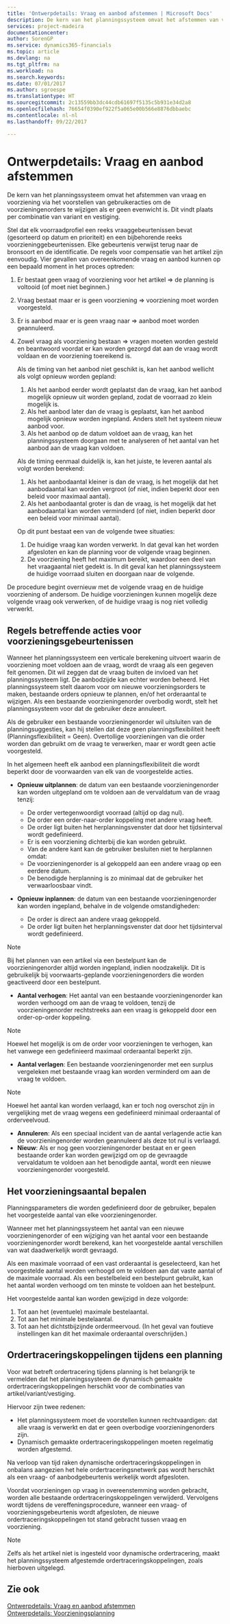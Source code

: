 ```yaml
---
title: 'Ontwerpdetails: Vraag en aanbod afstemmen | Microsoft Docs'
description: De kern van het planningssysteem omvat het afstemmen van vraag en voorziening via het voorstellen van gebruikeracties om de voorzieningenorders te wijzigen als er geen evenwicht is. Dit vindt plaats per combinatie van variant en vestiging.
services: project-madeira
documentationcenter: 
author: SorenGP
ms.service: dynamics365-financials
ms.topic: article
ms.devlang: na
ms.tgt_pltfrm: na
ms.workload: na
ms.search.keywords: 
ms.date: 07/01/2017
ms.author: sgroespe
ms.translationtype: HT
ms.sourcegitcommit: 2c13559bb3dc44cdb61697f5135c5b931e34d2a8
ms.openlocfilehash: 76654f0390ef922f5a065e00b566e8876dbbaebc
ms.contentlocale: nl-nl
ms.lasthandoff: 09/22/2017

---
```

# <a name="design-details-balancing-supply-with-demand"></a>Ontwerpdetails: Vraag en aanbod afstemmen
De kern van het planningssysteem omvat het afstemmen van vraag en voorziening via het voorstellen van gebruikeracties om de voorzieningenorders te wijzigen als er geen evenwicht is. Dit vindt plaats per combinatie van variant en vestiging.  
  
Stel dat elk voorraadprofiel een reeks vraaggebeurtenissen bevat (gesorteerd op datum en prioriteit) en een bijbehorende reeks voorzieninggebeurtenissen. Elke gebeurtenis verwijst terug naar de bronsoort en de identificatie. De regels voor compensatie van het artikel zijn eenvoudig. Vier gevallen van overeenkomende vraag en aanbod kunnen op een bepaald moment in het proces optreden:  
  
1.  Er bestaat geen vraag of voorziening voor het artikel => de planning is voltooid (of moet niet beginnen.)  
2.  Vraag bestaat maar er is geen voorziening => voorziening moet worden voorgesteld.  
3.  Er is aanbod maar er is geen vraag naar => aanbod moet worden geannuleerd.  
4.  Zowel vraag als voorziening bestaan => vragen moeten worden gesteld en beantwoord voordat er kan worden gezorgd dat aan de vraag wordt voldaan en de voorziening toereikend is.  
  
     Als de timing van het aanbod niet geschikt is, kan het aanbod wellicht als volgt opnieuw worden gepland:  
  
    1.  Als het aanbod eerder wordt geplaatst dan de vraag, kan het aanbod mogelijk opnieuw uit worden gepland, zodat de voorraad zo klein mogelijk is.  
    2.  Als het aanbod later dan de vraag is geplaatst, kan het aanbod mogelijk opnieuw worden ingepland. Anders stelt het systeem nieuw aanbod voor.  
    3.  Als het aanbod op de datum voldoet aan de vraag, kan het planningssysteem doorgaan met te analyseren of het aantal van het aanbod aan de vraag kan voldoen.  
  
     Als de timing eenmaal duidelijk is, kan het juiste, te leveren aantal als volgt worden berekend:  
  
    1.  Als het aanbodaantal kleiner is dan de vraag, is het mogelijk dat het aanbodaantal kan worden vergroot (of niet, indien beperkt door een beleid voor maximaal aantal).  
    2.  Als het aanbodaantal groter is dan de vraag, is het mogelijk dat het aanbodaantal kan worden verminderd (of niet, indien beperkt door een beleid voor minimaal aantal).  
  
     Op dit punt bestaat een van de volgende twee situaties:  
  
    1.  De huidige vraag kan worden verwerkt. In dat geval kan het worden afgesloten en kan de planning voor de volgende vraag beginnen.  
    2.  De voorziening heeft het maximum bereikt, waardoor een deel van het vraagaantal niet gedekt is. In dit geval kan het planningssysteem de huidige voorraad sluiten en doorgaan naar de volgende.  
  
De procedure begint overnieuw met de volgende vraag en de huidige voorziening of andersom. De huidige voorzieningen kunnen mogelijk deze volgende vraag ook verwerken, of de huidige vraag is nog niet volledig verwerkt.  
  
## <a name="rules-concerning-actions-for-supply-events"></a>Regels betreffende acties voor voorzieningsgebeurtenissen  
Wanneer het planningssysteem een verticale berekening uitvoert waarin de voorziening moet voldoen aan de vraag, wordt de vraag als een gegeven feit genomen. Dit wil zeggen dat de vraag buiten de invloed van het planningssysteem ligt. De aanbodzijde kan echter worden beheerd. Het planningssysteem stelt daarom voor om nieuwe voorzieningsorders te maken, bestaande orders opnieuw te plannen, en/of het orderaantal te wijzigen. Als een bestaande voorzieningenorder overbodig wordt, stelt het planningssysteem voor dat de gebruiker deze annuleert.  
  
Als de gebruiker een bestaande voorzieningenorder wil uitsluiten van de planningsuggesties, kan hij stellen dat deze geen planningsflexibiliteit heeft (Planningsflexibiliteit = Geen). Overtollige voorzieningen van die order worden dan gebruikt om de vraag te verwerken, maar er wordt geen actie voorgesteld.  
  
In het algemeen heeft elk aanbod een planningsflexibiliteit die wordt beperkt door de voorwaarden van elk van de voorgestelde acties.  
  
-   **Opnieuw uitplannen**: de datum van een bestaande voorzieningenorder kan worden uitgepland om te voldoen aan de vervaldatum van de vraag tenzij:  
  
    -   De order vertegenwoordigt voorraad (altijd op dag nul).  
    -   De order een order-naar-order koppeling met andere vraag heeft.  
    -   De order ligt buiten het herplanningsvenster dat door het tijdsinterval wordt gedefinieerd.  
    -   Er is een voorziening dichterbij die kan worden gebruikt.  
    -   Van de andere kant kan de gebruiker besluiten niet te herplannen omdat:  
    -   De voorzieningenorder is al gekoppeld aan een andere vraag op een eerdere datum.  
    -   De benodigde herplanning is zo minimaal dat de gebruiker het verwaarloosbaar vindt.  
  
-   **Opnieuw inplannen**: de datum van een bestaande voorzieningenorder kan worden ingepland, behalve in de volgende omstandigheden:  
  
    -   De order is direct aan andere vraag gekoppeld.  
    -   De order ligt buiten het herplanningsvenster dat door het tijdsinterval wordt gedefinieerd.  
  
> [!NOTE]  
>  Bij het plannen van een artikel via een bestelpunt kan de voorzieningenorder altijd worden ingepland, indien noodzakelijk. Dit is gebruikelijk bij voorwaarts-geplande voorzieningenorders die worden geactiveerd door een bestelpunt.  
  
-   **Aantal verhogen**: Het aantal van een bestaande voorzieningenorder kan worden verhoogd om aan de vraag te voldoen, tenzij de voorzieningenorder rechtstreeks aan een vraag is gekoppeld door een order-op-order koppeling.  
  
> [!NOTE]  
>  Hoewel het mogelijk is om de order voor voorzieningen te verhogen, kan het vanwege een gedefinieerd maximaal orderaantal beperkt zijn.  
  
-   **Aantal verlagen**: Een bestaande voorzieningenorder met een surplus vergeleken met bestaande vraag kan worden verminderd om aan de vraag te voldoen.  
  
> [!NOTE]  
>  Hoewel het aantal kan worden verlaagd, kan er toch nog overschot zijn in vergelijking met de vraag wegens een gedefinieerd minimaal orderaantal of orderveelvoud.  
  
-   **Annuleren**: Als een speciaal incident van de aantal verlagende actie kan de voorzieningenorder worden geannuleerd als deze tot nul is verlaagd.  
-   **Nieuw**: Als er nog geen voorzieningenorder bestaat en er geen bestaande order kan worden gewijzigd om op de gevraagde vervaldatum te voldoen aan het benodigde aantal, wordt een nieuwe voorzieningenorder voorgesteld.  
  
## <a name="determining-the-supply-quantity"></a>Het voorzieningsaantal bepalen  
Planningsparameters die worden gedefinieerd door de gebruiker, bepalen het voorgestelde aantal van elke voorzieningenorder.  
  
Wanneer met het planningssysteem het aantal van een nieuwe voorzieningenorder of een wijziging van het aantal voor een bestaande voorzieningenorder wordt berekend, kan het voorgestelde aantal verschillen van wat daadwerkelijk wordt gevraagd.  
  
Als een maximale voorraad of een vast orderaantal is geselecteerd, kan het voorgestelde aantal worden verhoogd om te voldoen aan dat vaste aantal of de maximale voorraad. Als een bestelbeleid een bestelpunt gebruikt, kan het aantal worden verhoogd om ten minste te voldoen aan het bestelpunt.  
  
Het voorgestelde aantal kan worden gewijzigd in deze volgorde:  
  
1.  Tot aan het (eventuele) maximale bestelaantal.  
2.  Tot aan het minimale bestelaantal.  
3.  Tot aan het dichtstbijzijnde ordermeervoud. (In het geval van foutieve instellingen kan dit het maximale orderaantal overschrijden.)  
  
## <a name="order-tracking-links-during-planning"></a>Ordertraceringskoppelingen tijdens een planning  
Voor wat betreft ordertracering tijdens planning is het belangrijk te vermelden dat het planningssysteem de dynamisch gemaakte ordertraceringskoppelingen herschikt voor de combinaties van artikel/variant/vestiging.  
  
Hiervoor zijn twee redenen:  
  
-   Het planningssysteem moet de voorstellen kunnen rechtvaardigen: dat alle vraag is verwerkt en dat er geen overbodige voorzieningenorders zijn.  
-   Dynamisch gemaakte ordertraceringskoppelingen moeten regelmatig worden afgestemd.  
  
Na verloop van tijd raken dynamische ordertraceringskoppelingen in onbalans aangezien het hele ordertraceringsnetwerk pas wordt herschikt als een vraag- of aanbodgebeurtenis werkelijk wordt afgesloten.  
  
Voordat voorzieningen op vraag in overeenstemming worden gebracht, worden alle bestaande ordertraceringskoppelingen verwijderd. Vervolgens wordt tijdens de vereffeningsprocedure, wanneer een vraag- of voorzieningsgebeurtenis wordt afgesloten, de nieuwe ordertraceringskoppelingen tot stand gebracht tussen vraag en voorziening.  
  
> [!NOTE]  
>  Zelfs als het artikel niet is ingesteld voor dynamische ordertracering, maakt het planningssysteem afgestemde ordertraceringskoppelingen, zoals hierboven uitgelegd.  
  
## <a name="see-also"></a>Zie ook  
[Ontwerpdetails: Vraag en aanbod afstemmen](design-details-balancing-demand-and-supply.md)   
[Ontwerpdetails: Voorzieningsplanning](design-details-supply-planning.md)
